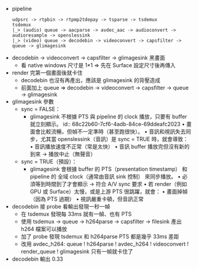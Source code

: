 - pipeline
  ```
  udpsrc -> rtpbin -> rtpmp2tdepay -> tsparse -> tsdemux 
  tsdemux
  |_> (audio) queue -> aacparse -> avdec_aac -> audioconvert -> audioresample -> openslessink
  |_> (video) queue -> decodebin -> videoconvert -> capsfilter -> queue -> glimagesink
  ```
- decodebin -> videoconvert -> capsfilter -> glimagesink 黑畫面
	- 看 native windows 尺寸是 1*1 => 先在 Surface 設定尺寸後再傳入
- render 完第一個畫面後就卡住
	- decodebin 也沒有再產出，應該是 glimagesink 的背壓造成
	- 前面加上 queue => decodebin -> videoconvert -> capsfilter -> queue -> glimagesink
- glimagesink 參數
	- sync = FALSE：
		- glimagesink 不根據 PTS 與 pipeline 的 clock 播放，只要有 buffer 就立刻顯示。
		  id:: 68c22b60-7cf6-4adb-84ce-69ddeafc2023
		  •	畫面會比較流暢，但幀不一定準時（甚至跑很快）。
		  •	音訊和視訊失去同步，尤其當 openslessink（音訊）是 sync = TRUE 時，就會導致：
		  •	音訊播放速度不正常（常是太快）
		  •	音訊 buffer 播放完但沒有新的到來 → 播放中止（無聲音）
	- sync = TRUE（預設）：
		- glimagesink 會根據 buffer 的 PTS（presentation timestamp） 和 pipeline 的 全域 clock（通常由音訊 sink 控制） 來同步播放。
		  •	必須等到時間到了才會顯示 → 符合 A/V sync 要求
		  •	若 render（例如 GPU 或 Surface）太慢，或是上游 PTS 很跳躍，就會：
		  •	畫面掉幀（因為 PTS 過期）
		  •	視訊嚴重卡頓，但音訊正常
- decodebin 接 probe 看輸出發現一秒一幀
	- 在 tsdemux 發現每 33ms 就有一幀、也有 PTS
	- 使用 tsdemux -> queue -> h264parse -> capsfilter -> filesink 產出 h264 檔案可以播放
	- 加了 probe 發現 tsdemux 和 h264parse PTS 都是幾乎 33ms 差距
	- 改用 avdec_h264: queue ! h264parse ! avdec_h264 ! videoconvert ! render_queue ! glimagesink 只有一幀就卡住了
- decodebin 輸出 0.33